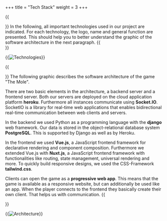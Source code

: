 +++
title = "Tech Stack"
weight = 3
+++

{{<section title="Technologies">}}
In the following, all important technologies used in our project are indicated. For each technology, the logo, name and general function are presented. This should help you to better understand the graphic of the software architecture in the next paragraph.
{{</section>}}

{{<image src="technologies.png" alt="Technologies">}}


{{<section title="Architecture">}}
The following graphic describes the software architecture of the game "The Mole".
 
There are two basic elements in the architecture, a backend server and a frontend server. Both our servers are deployed on the cloud application platform **heroku**. Furthermore all instances communicate using **Socket.IO**. SocketIO is a library for real-time web applications that enables bidirectional real-time communication between web clients and servers. 
 
In the backend we used Python as a programming language with the **django** web framework. Our data is stored in the object-relational database system **PostgreSQL**. This is supported by Django as well as by Heroku. 
 
In the frontend we used **Vue.js**, a JavaScript frontend framework for declarative rendering and component composition. Furthermore we extended Vue.js with **Nuxt.js**, a JavaScript frontend framework with functionalities like routing, state management, universal rendering and more. To quickly build responsive designs, we used the CSS-Framework **tailwind.css**.
 
Clients can open the game as a **progressive web app**. This means that the game is available as a responsive website, but can additionally be used like an app. When the player connects to the frontend they basically create their own client. That helps us with communication.
{{</section>}}

{{<image src="architecture.png" alt="Architecture">}}